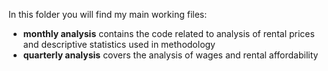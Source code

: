 In this folder you will find my main working files:
- **monthly analysis** contains the code related to analysis of rental prices and descriptive statistics used in methodology
- **quarterly analysis** covers the analysis of wages and rental affordability
